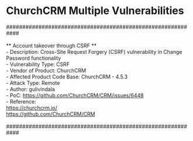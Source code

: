# ChurchCRM Multiple Vulnerabilities
############################################################<br />
<br />** Account takeover through CSRF **
<br />- Description: Cross-Site Request Forgery (CSRF) vulnerability in Change Password functionality 
<br />- Vulnerability Type: CSRF
<br />- Vendor of Product: ChurchCRM
<br />- Affected Product Code Base: ChurchCRM - 4.5.3
<br />- Attack Type: Remote
<br />- Author: gulivindala
<br />- PoC: https://github.com/ChurchCRM/CRM/issues/6448
<br />- Reference:
<br />https://churchcrm.io/
<br />https://github.com/ChurchCRM/CRM
<br /><br />############################################################<br />
